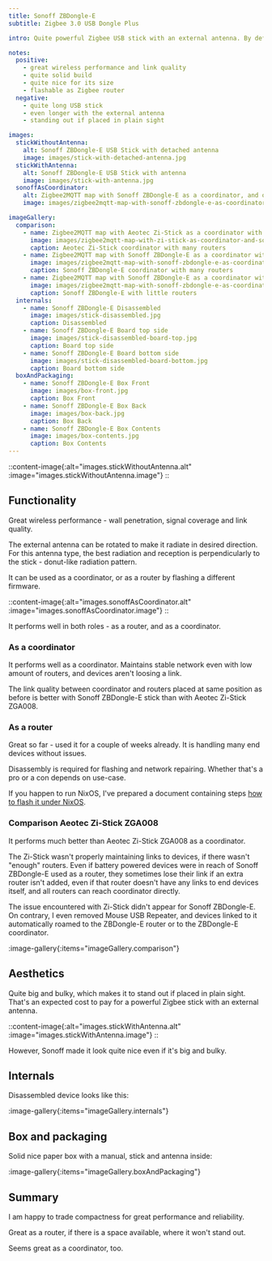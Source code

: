 ```yaml
---
title: Sonoff ZBDongle-E
subtitle: Zigbee 3.0 USB Dongle Plus

intro: Quite powerful Zigbee USB stick with an external antenna. By default a coordinator. Can be flashed as a router.

notes:
  positive:
    - great wireless performance and link quality
    - quite solid build
    - quite nice for its size
    - flashable as Zigbee router
  negative:
    - quite long USB stick
    - even longer with the external antenna
    - standing out if placed in plain sight

images:
  stickWithoutAntenna:
    alt: Sonoff ZBDongle-E USB Stick with detached antenna
    image: images/stick-with-detached-antenna.jpg
  stickWithAntenna:
    alt: Sonoff ZBDongle-E USB Stick with antenna
    image: images/stick-with-antenna.jpg
  sonoffAsCoordinator:
    alt: Zigbee2MQTT map with Sonoff ZBDongle-E as a coordinator, and one Sonoff ZBDongle-E as routers
    image: images/zigbee2mqtt-map-with-sonoff-zbdongle-e-as-coordinator-and-one-sonoff-zbdongle-e-as-router.png

imageGallery:
  comparison:
    - name: Zigbee2MQTT map with Aeotec Zi-Stick as a coordinator with many routers,
      image: images/zigbee2mqtt-map-with-zi-stick-as-coordinator-and-sonoff-zbdongle-e-as-router.described.png
      caption: Aeotec Zi-Stick coordinator with many routers
    - name: Zigbee2MQTT map with Sonoff ZBDongle-E as a coordinator with many routers
      image: images/zigbee2mqtt-map-with-sonoff-zbdongle-e-as-coordinator-and-two-sonoff-zbdongle-e-as-router.described.png
      caption: Sonoff ZBDongle-E coordinator with many routers
    - name: Zigbee2MQTT map with Sonoff ZBDongle-E as a coordinator with little routers,
      image: images/zigbee2mqtt-map-with-sonoff-zbdongle-e-as-coordinator-and-one-sonoff-zbdongle-e-as-router.described.png
      caption: Sonoff ZBDongle-E with little routers
  internals:
    - name: Sonoff ZBDongle-E Disassembled
      image: images/stick-disassembled.jpg
      caption: Disassembled
    - name: Sonoff ZBDongle-E Board top side
      image: images/stick-disassembled-board-top.jpg
      caption: Board top side
    - name: Sonoff ZBDongle-E Board bottom side
      image: images/stick-disassembled-board-bottom.jpg
      caption: Board bottom side
  boxAndPackaging:
    - name: Sonoff ZBDongle-E Box Front
      image: images/box-front.jpg
      caption: Box Front
    - name: Sonoff ZBDongle-E Box Back
      image: images/box-back.jpg
      caption: Box Back
    - name: Sonoff ZBDongle-E Box Contents
      image: images/box-contents.jpg
      caption: Box Contents
---
```


::content-image{:alt="images.stickWithoutAntenna.alt" :image="images.stickWithoutAntenna.image"}
::

## Functionality

Great wireless performance - wall penetration, signal coverage and link quality.

The external antenna can be rotated to make it radiate in desired direction. For this antenna type, the best radiation and reception is perpendicularly to the stick - donut-like radiation pattern. 

It can be used as a coordinator, or as a router by flashing a different firmware.

::content-image{:alt="images.sonoffAsCoordinator.alt" :image="images.sonoffAsCoordinator.image"}
::

It performs well in both roles - as a router, and as a coordinator.

### As a coordinator

It performs well as a coordinator. Maintains stable network even with low amount of routers, and devices aren't loosing a link.

The link quality between coordinator and routers placed at same position as before is better with Sonoff ZBDongle-E stick than with Aeotec Zi-Stick ZGA008.

### As a router

Great so far - used it for a couple of weeks already. It is handling many end devices without issues.

Disassembly is required for flashing and network repairing. Whether that's a pro or a con depends on use-case.

If you happen to run NixOS, I've prepared a document containing steps [how to flash it under NixOS](/how-to/flash-sonoff-zbdongle-e-as-router-under-nixos).

### Comparison Aeotec Zi-Stick ZGA008

It performs much better than Aeotec Zi-Stick ZGA008 as a coordinator.

The Zi-Stick wasn't properly maintaining links to devices, if there wasn't "enough" routers. Even if battery powered devices were in reach of Sonoff ZBDongle-E used as a router, they sometimes lose their link if an extra router isn't added, even if that router doesn't have any links to end devices itself, and all routers can reach coordinator directly.

The issue encountered with Zi-Stick didn't appear for Sonoff ZBDongle-E. On contrary, I even removed Mouse USB Repeater, and devices linked to it automatically roamed to the ZBDongle-E router or to the ZBDongle-E coordinator.

:image-gallery{:items="imageGallery.comparison"}

## Aesthetics

Quite big and bulky, which makes it to stand out if placed in plain sight. That's an expected cost to pay for a powerful Zigbee stick with an external antenna.

::content-image{:alt="images.stickWithAntenna.alt" :image="images.stickWithAntenna.image"}
::

However, Sonoff made it look quite nice even if it's big and bulky.

## Internals

Disassembled device looks like this:

:image-gallery{:items="imageGallery.internals"}

## Box and packaging

Solid nice paper box with a manual, stick and antenna inside:

:image-gallery{:items="imageGallery.boxAndPackaging"}

## Summary

I am happy to trade compactness for great performance and reliability.

Great as a router, if there is a space available, where it won't stand out.

Seems great as a coordinator, too.
